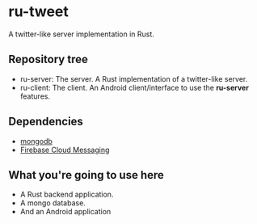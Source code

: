 # ru-tweet

A twitter-like server implementation in Rust.

## Repository tree

* ru-server: The server. A Rust implementation of a twitter-like server.
* ru-client: The client. An Android client/interface to use the **ru-server** features.

## Dependencies

* [mongodb](https://www.mongodb.com)
* [Firebase Cloud Messaging](https://firebase.google.com)

## What you're going to use here

* A Rust backend application.
* A mongo database.
* And an Android application
